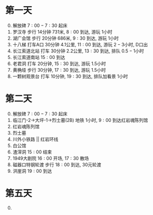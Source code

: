 # 第一天

0. 解放碑  $7:00-7:30$ 起床
1. 罗汉寺  步行 $14$分钟 $731$米, $8:00$ 到达, 游玩 $1$小时
2. 湖广会馆  步行 $20$分钟 $686$米, $9:30$ 到达, 游玩 $1$小时
3. 十八梯  打车A口 $30$分钟 $4.1$公里, $11:00$ 到达, 游玩 $2-3$小时, D口出
4. 长江索道北站 打车 $30$分钟 $2.2$公里, $13:30$ 到达, 排队 $0.5-1$小时
5. 长江索道南站 $15:00$ 到达
6. 老君洞 打车 $20$分钟, $15:30$ 到达, 游玩 $1.5$小时
7. 黄桷垭 步行 $30$分钟, $17:30$ 到达, 游玩 $1.5$小时
8. 一颗树观景台 打车 $10$分钟, $19:30$ 到达, 排队加看景 $1$小时

# 第二天

0. 解放碑  $7:00-7:30$ 起床
1. 临江门-2->大坪-1->烈士墓(2B) 地铁 $1$小时, $9:00$ 到达红岩魂陈列馆
2. 红岩魂陈列馆
3. 烈士墓
4. 川外小铁路 || 红岩环线
5. 白公馆
6. 渣滓洞 $15:00$ 结束
7. 1949大剧院 $16:00$ 开场, $17:30$ 散场
8. 磁器口特钢轮渡 步行 $18:00$ 到达, 30元轮渡
9. 洪崖洞 $19:00$ 到达

# 第五天

0. 